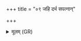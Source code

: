 +++
title = "०९ जहि दर्भ सपत्नान्"

+++
<details><summary>मूलम् (GR)</summary>

जहि दर्भ सपत्नान् मे  
जहि मे पृतनायतः ।  
जहि मे सर्वान् दुर्हार्दो  
जहि मे द्विषतो मणे ॥
</details>